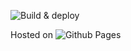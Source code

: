 ![Build & deploy](https://github.com/dakatk/portfolio/actions/workflows/build-deploy.yml/badge.svg)

Hosted on ![Github Pages](https://dakatk.github.io/portfolio)
